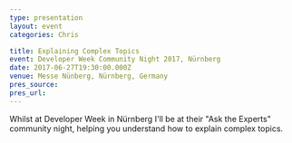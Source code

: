 ```yaml
---
type: presentation
layout: event
categories: Chris

title: Explaining Complex Topics
event: Developer Week Community Night 2017, Nürnberg
date: 2017-06-27T19:30:00.000Z
venue: Messe Nünberg, Nürnberg, Germany
pres_source:
pres_url:
---
```


Whilst at Developer Week in Nürnberg I'll be at their "Ask the Experts" community night, helping you understand how to explain complex topics.

